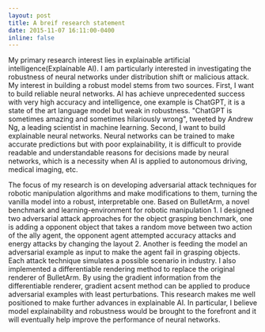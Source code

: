 ```yaml
---
layout: post
title: A breif research statement
date: 2015-11-07 16:11:00-0400
inline: false
---
```


My primary research interest lies in explainable artificial intelligence(Explainable AI). I am particularly interested in investigating the robustness of neural networks under distribution shift or malicious attack. My interest in building a robust model stems from two sources. First, I want to build reliable neural networks. AI has achieve unprecedented success with very high accuracy and intelligence, one example is ChatGPT, it is a state of the art language model but weak in robustness. "ChatGPT is sometimes amazing and sometimes hilariously wrong", tweeted by Andrew Ng, a leading scientist in machine learning. Second, I want to build explainable neural networks. Neural networks can be trained to make accurate predictions but with poor explainability, it is difficult to provide readable and understandable reasons for decisions made by neural networks, which is a necessity when AI is applied to autonomous driving, medical imaging, etc.

The focus of my research is on developing adversarial attack techniques for robotic manipulation algorithms and make modifications to them, turning the vanilla model into a robust, interpretable one. Based on BulletArm, a novel benchmark and learning-environment for robotic manipulation 1. I designed two adversarial attack approaches for the object grasping benchmark, one is adding a opponent object that takes a random move between two action of the ally agent, the opponent agent attempted accuracy attacks and energy attacks by changing the layout 2. Another is feeding the model an adversarial example as input to make the agent fail in grasping objects. Each attack technique simulates a possible scenario in industry. I also implemented a differentiable rendering method to replace the original renderer of BulletArm. By using the gradient information from the differentiable renderer, gradient acsent method can be applied to produce adversarial examples with least perturbations. This research makes me well positioned to make further advances in explainable AI. In particular, I believe model explainability and robustness would be brought to the forefront and it will eventually help improve the performance of neural networks.

